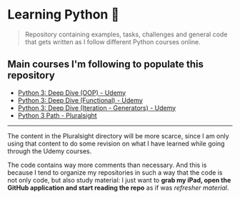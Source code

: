 # Learning Python :snake:

> Repository containing examples, tasks, challenges and general code that gets written as I follow different Python courses online.
## Main courses I'm following to populate this repository
* [Python 3: Deep Dive (OOP) - Udemy](https://www.udemy.com/course/python-3-deep-dive-part-4/)
* [Python 3: Deep Dive (Functional) - Udemy](https://www.udemy.com/course/python-3-deep-dive-part-1/)
* [Python 3: Deep Dive (Iteration - Generators) - Udemy](https://www.udemy.com/course/python-3-deep-dive-part-2/)
* [Python 3 Path - Pluralsight](https://www.pluralsight.com/paths/python-3)
---
The content in the Pluralsight directory will be more scarce,
since I am only using that content to do some revision on what I have learned while going through the Udemy courses.

The code contains way more comments than necessary.
And this is because I tend to organize my repositories in such a way that the code is not only code, but also study material:
I just want to **grab my iPad, open the GitHub application and start reading the repo** as if was *refresher material*.
